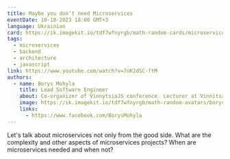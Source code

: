 ```yaml
---
title: Maybe you don’t need Microservices
eventDate: 10-10-2023 18:00 GMT+3
language: Ukrainian
card: https://ik.imagekit.io/tdf7wfnyrgb/math-random-cards/microservices_cCEjxK6xb.png?updatedAt=1703766265487&tr=w-1024
tags: 
  - microservices
  - backend
  - architecture
  - javascript
link: https://www.youtube.com/watch?v=7oK2dSC-ftM
authors:
  - name: Borys Mohyla
    title: Lead Software Engineer
    about: Co-organizer of VinnytsiaJS conference. Lecturer at Vinnitsa IT Academy. I have experience in developing fast, scalable, highly loaded solutions. I’m working on developing VR interfaces and interested in machine learning and AI. I like to think a lot and write a little.
    image: https://ik.imagekit.io/tdf7wfnyrgb/math-random-avatars/borys-mohyla_tawAEA_HM6ri.png?tr=w-200,h-200,fo-face
    links:
      - https://www.facebook.com/BorysMohyla
---
```


Let's talk about microservices not only from the good side. What are the complexity and other aspects of microservices projects? When are microservices needed and when not?
